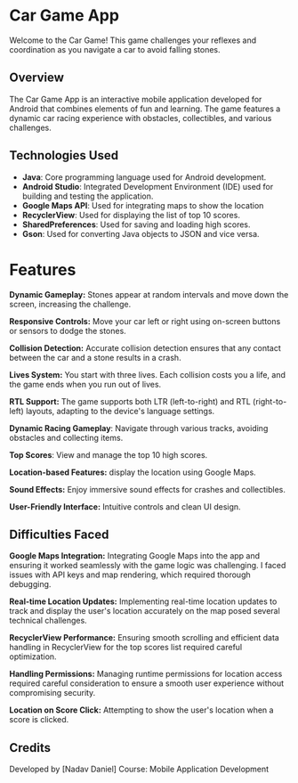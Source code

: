 # Car Game App
Welcome to the Car Game! This game challenges your reflexes and coordination as you navigate a car to avoid falling stones.

## Overview
The Car Game App is an interactive mobile application developed for Android that combines elements of fun and learning. The game features a dynamic car racing experience with obstacles, collectibles, and various challenges.

## Technologies Used
- **Java**: Core programming language used for Android development.
- **Android Studio**: Integrated Development Environment (IDE) used for building and testing the application.
- **Google Maps API**: Used for integrating maps to show the location
- **RecyclerView**: Used for displaying the list of top 10 scores.
- **SharedPreferences**: Used for saving and loading high scores.
- **Gson**: Used for converting Java objects to JSON and vice versa.

# Features
**Dynamic Gameplay:** Stones appear at random intervals and move down the screen, increasing the challenge.

**Responsive Controls:** Move your car left or right using on-screen buttons or sensors to dodge the stones.

**Collision Detection:** Accurate collision detection ensures that any contact between the car and a stone results in a crash.

**Lives System:** You start with three lives. Each collision costs you a life, and the game ends when you run out of lives.

**RTL Support:** The game supports both LTR (left-to-right) and RTL (right-to-left) layouts, adapting to the device's language settings.

**Dynamic Racing Gameplay**: Navigate through various tracks, avoiding obstacles and collecting items.

**Top Scores**: View and manage the top 10 high scores.

**Location-based Features:** display the location using Google Maps.

**Sound Effects:** Enjoy immersive sound effects for crashes and collectibles.

**User-Friendly Interface:** Intuitive controls and clean UI design.

## Difficulties Faced
**Google Maps Integration:** Integrating Google Maps into the app and ensuring it worked seamlessly with the game logic was challenging. I faced issues with API keys and map rendering, which required thorough debugging.

**Real-time Location Updates:** Implementing real-time location updates to track and display the user's location accurately on the map posed several technical challenges.

**RecyclerView Performance:** Ensuring smooth scrolling and efficient data handling in RecyclerView for the top scores list required careful optimization.

**Handling Permissions:** Managing runtime permissions for location access required careful consideration to ensure a smooth user experience without compromising security.

**Location on Score Click:** Attempting to show the user's location when a score is clicked.

## Credits
Developed by [Nadav Daniel]
Course: Mobile Application Development





